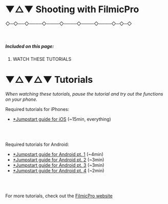 
# ▼△▼ Shooting with FilmicPro


 ◇─◇──◇────◇────◇────◇────◇────◇─◇─◇
<br>
<br>
<br>
##### Included on this page:

1. WATCH THESE TUTORIALS

# ▼△▼△▼ Tutorials

*When watching these tutorials, pause the tutorial and try out the functions on your phone.*


Required tutorials for iPhones:
* [*Jumpstart guide for iOS](https://www.youtube.com/watch?time_continue=926&v=GRF42WGwrr8) (~15min, everything)
<br>
<br>

Required tutorials for Android:
* [*Jumpstart guide for Android pt. 1](https://www.youtube.com/watch?time_continue=1&v=RWhnPp65_2U) (~4min)
* [*Jumpstart guide for Android pt. 2](https://www.youtube.com/watch?time_continue=2&v=sA78FJ0-VWM) (~3min)
* [*Jumpstart guide for Android pt. 3](https://www.youtube.com/watch?v=mRLFrs7Edyo) (~3min)
* [*Jumpstart guide for Android pt. 4](https://www.youtube.com/watch?v=OnSEUfkyfK4) (~2min)
<br>
<br>

For more tutorials, check out the [FilmicPro website](https://www.filmicpro.com/videos/tutorials/)
<br>
<br>
